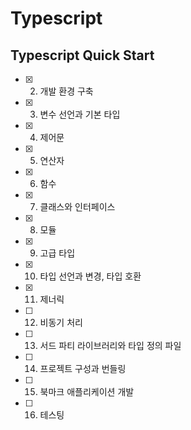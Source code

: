 # Typescript

## Typescript Quick Start

- [x] 2. 개발 환경 구축
- [x] 3. 변수 선언과 기본 타입
- [x] 4. 제어문
- [x] 5. 연산자
- [x] 6. 함수
- [x] 7. 클래스와 인터페이스
- [x] 8. 모듈
- [x] 9. 고급 타입
- [x] 10. 타입 선언과 변경, 타입 호환
- [x] 11. 제너릭
- [ ] 12. 비동기 처리
- [ ] 13. 서드 파티 라이브러리와 타입 정의 파일
- [ ] 14. 프로젝트 구성과 번들링
- [ ] 15. 북마크 애플리케이션 개발
- [ ] 16. 테스팅




